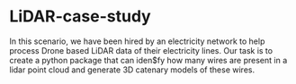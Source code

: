 # LiDAR-case-study

In this scenario, we have been hired by an electricity network to help process Drone based LiDAR data of 
their electricity lines. Our task is to create a python package that can iden$fy how many wires are present in 
a lidar point cloud and generate 3D catenary models of these wires.
